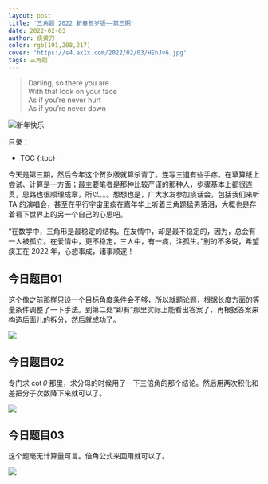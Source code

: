 ```yaml
---
layout: post
title: '三角题 2022 新春贺岁版——第三期'
date: 2022-02-03
author: 痰黄刀
color: rgb(191,208,217)
cover: 'https://s4.ax1x.com/2022/02/03/HEhJv6.jpg'
tags: 三角题
---
```


> Darling, so there you are<br/>With that look on your face<br/>As if you’re never hurt<br/>As if you’re never down

<img src="https://s4.ax1x.com/2022/02/03/HEhJv6.jpg" alt="新年快乐" border="0" />

目录：

* TOC
{:toc}

今天是第三期，然后今年这个贺岁版就算杀青了。连写三道有些手疼。在草算纸上尝试、计算是一方面；最主要笔者是那种比较严谨的那种人，步骤基本上都很连贯，思路也很顺理成章，所以。。。想想也是，广大水友参加痰话会，包括我们来听 TA 的演唱会，甚至在平行宇宙里痰在嘉年华上听着三角题猛男落泪，大概也是存着看下世界上的另一个自己的心思吧。

“在数学中，三角形是最稳定的结构。在友情中，却是最不稳定的，因为，总会有一人被孤立。在爱情中，更不稳定，三人中，有一痰，注孤生。”别的不多说，希望痰工在 2022 年，心想事成，诸事顺遂！

## 今日题目01

这个像之前那样只设一个目标角度条件会不够，所以就题论题，根据长度方面的等量条件调整了一下手法。到第二处“即有”那里实际上能看出答案了，再根据答案来构造后面儿的拆分，然后就成功了。

![](https://s4.ax1x.com/2022/02/03/HVKb6g.jpg)

## 今日题目02

专门求 $\cot\theta$ 那里，求分母的时候用了一下三倍角的那个结论。然后用两次积化和差把分子次数降下来就可以了。

![](https://s4.ax1x.com/2022/02/03/HVKqXQ.jpg)

## 今日题目03

这个题毫无计算量可言。倍角公式来回用就可以了。

![](https://s4.ax1x.com/2022/02/03/HVKH1S.jpg)

